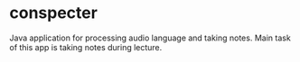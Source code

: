 # conspecter
Java application for processing audio language and taking notes. Main task of this app is taking notes during lecture.
